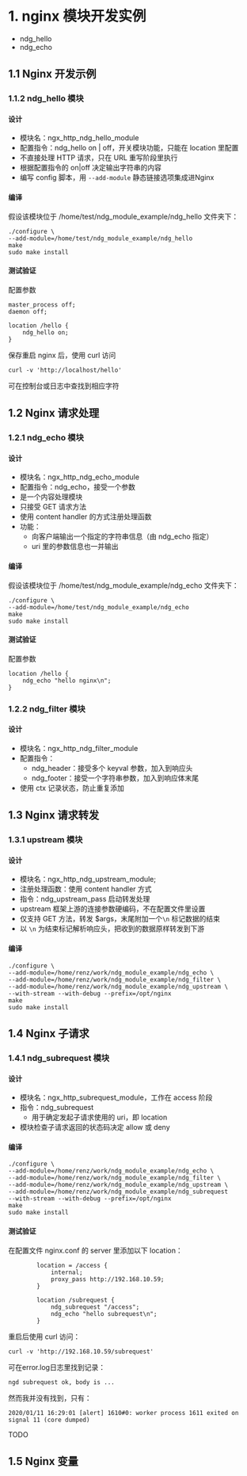 # 1. nginx 模块开发实例
- ndg_hello
- ndg_echo
## 1.1 Nginx 开发示例
### 1.1.2 ndg_hello 模块

#### 设计

- 模块名：ngx_http_ndg_hello_module
- 配置指令：ndg_hello on | off，开关模块功能，只能在 location 里配置
- 不直接处理 HTTP 请求，只在 URL 重写阶段里执行
- 根据配置指令的 on|off 决定输出字符串的内容
- 编写 config 脚本，用 `--add-module` 静态链接选项集成进Nginx
#### 编译
假设该模块位于 /home/test/ndg_module_example/ndg_hello 文件夹下：
```
./configure \
--add-module=/home/test/ndg_module_example/ndg_hello
make
sudo make install
```
#### 测试验证
配置参数
```
master_process off;
daemon off;

location /hello {
    ndg_hello on;
}
```
保存重启 nginx 后，使用 curl 访问
```
curl -v 'http://localhost/hello'
```
可在控制台或日志中查找到相应字符

## 1.2 Nginx 请求处理

### 1.2.1 ndg_echo 模块
#### 设计
- 模块名：ngx_http_ndg_echo_module
- 配置指令：ndg_echo，接受一个参数
- 是一个内容处理模块
- 只接受 GET 请求方法
- 使用 content handler 的方式注册处理函数
- 功能：
  - 向客户端输出一个指定的字符串信息（由 ndg_echo 指定）
  - uri 里的参数信息也一并输出
#### 编译
假设该模块位于 /home/test/ndg_module_example/ndg_echo 文件夹下：
```
./configure \
--add-module=/home/test/ndg_module_example/ndg_echo
make
sudo make install
```
#### 测试验证

配置参数
```
location /hello {
    ndg_echo "hello nginx\n";
}
```
### 1.2.2 ndg_filter 模块

#### 设计

- 模块名：ngx_http_ndg_filter_module
- 配置指令：
  - ndg_header：接受多个 keyval 参数，加入到响应头
  - ndg_footer：接受一个字符串参数，加入到响应体末尾
- 使用 ctx 记录状态，防止重复添加

## 1.3 Nginx 请求转发

### 1.3.1 upstream 模块

#### 设计

- 模块名：ngx_http_ndg_upstream_module;
- 注册处理函数：使用 content handler 方式
- 指令：ndg_upstream_pass 启动转发处理
- upstream 框架上游的连接参数硬编码，不在配置文件里设置
- 仅支持 GET 方法，转发 $args，末尾附加一个`\n` 标记数据的结束
- 以 `\n` 为结束标记解析响应头，把收到的数据原样转发到下游

#### 编译

```
./configure \
--add-module=/home/renz/work/ndg_module_example/ndg_echo \
--add-module=/home/renz/work/ndg_module_example/ndg_filter \
--add-module=/home/renz/work/ndg_module_example/ndg_upstream \
--with-stream --with-debug --prefix=/opt/nginx
make
sudo make install
```

## 1.4 Nginx 子请求

### 1.4.1 ndg_subrequest 模块

#### 设计

- 模块名：ngx_http_subrequest_module，工作在 access 阶段
- 指令：ndg_subrequest
  - 用于确定发起子请求使用的 uri，即 location
- 模块检查子请求返回的状态码决定 allow 或 deny

#### 编译

```
./configure \
--add-module=/home/renz/work/ndg_module_example/ndg_echo \
--add-module=/home/renz/work/ndg_module_example/ndg_filter \
--add-module=/home/renz/work/ndg_module_example/ndg_upstream \
--add-module=/home/renz/work/ndg_module_example/ndg_subrequest
--with-stream --with-debug --prefix=/opt/nginx
make
sudo make install
```

#### 测试验证

在配置文件 nginx.conf 的 server 里添加以下 location：

```
        location = /access {
            internal;
            proxy_pass http://192.168.10.59;
        }

        location /subrequest {
            ndg_subrequest "/access";
            ndg_echo "hello subrequest\n";
        }
```

重启后使用 curl 访问：

```shell
curl -v 'http://192.168.10.59/subrequest'
```

可在error.log日志里找到记录：

```
ngd subrequest ok, body is ...
```

然而我并没有找到，只有：

```
2020/01/11 16:29:01 [alert] 1610#0: worker process 1611 exited on signal 11 (core dumped)
```

TODO

## 1.5 Nginx 变量



